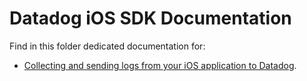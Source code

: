 # Datadog iOS SDK Documentation

Find in this folder dedicated documentation for:

* [Collecting and sending logs from your iOS application to Datadog](/log_collection.md).
